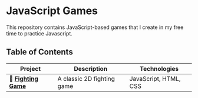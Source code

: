 # JavaScript Games

This repository contains JavaScript-based games that I create in my free time to practice Javascript.<br>

## Table of Contents

| **Project**         | **Description**            | **Technologies**  |
|---------------------|----------------------------|-------------------|
|🥊 [**Fighting Game**](https://github.com/ismailjacoby/Javascript-Games/tree/fighting-game) | A classic 2D fighting game | JavaScript, HTML, CSS |
